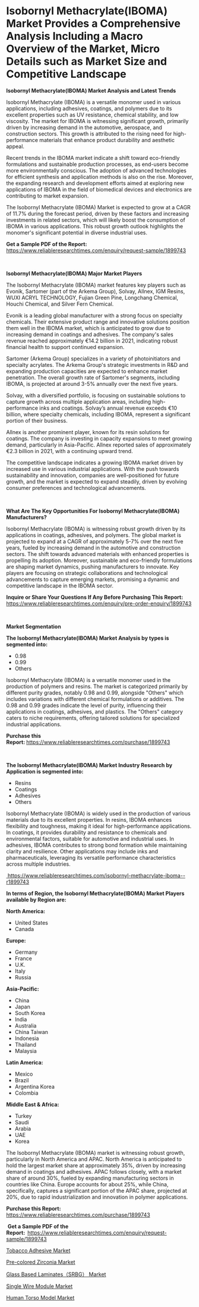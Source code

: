 <p><h1>Isobornyl Methacrylate(IBOMA) Market Provides a Comprehensive Analysis Including a Macro Overview of the Market, Micro Details such as Market Size and Competitive Landscape</h1></p><p><strong>Isobornyl Methacrylate(IBOMA) Market Analysis and Latest Trends</strong></p>
<p><p>Isobornyl Methacrylate (IBOMA) is a versatile monomer used in various applications, including adhesives, coatings, and polymers due to its excellent properties such as UV resistance, chemical stability, and low viscosity. The market for IBOMA is witnessing significant growth, primarily driven by increasing demand in the automotive, aerospace, and construction sectors. This growth is attributed to the rising need for high-performance materials that enhance product durability and aesthetic appeal.</p><p>Recent trends in the IBOMA market indicate a shift toward eco-friendly formulations and sustainable production processes, as end-users become more environmentally conscious. The adoption of advanced technologies for efficient synthesis and application methods is also on the rise. Moreover, the expanding research and development efforts aimed at exploring new applications of IBOMA in the field of biomedical devices and electronics are contributing to market expansion.</p><p>The Isobornyl Methacrylate (IBOMA) Market is expected to grow at a CAGR of 11.7% during the forecast period, driven by these factors and increasing investments in related sectors, which will likely boost the consumption of IBOMA in various applications. This robust growth outlook highlights the monomer's significant potential in diverse industrial uses.</p></p>
<p><strong>Get a Sample PDF of the Report:&nbsp;</strong> <a href="https://www.reliableresearchtimes.com/enquiry/request-sample/1899743?utm_campaign=2175&utm_medium=2&utm_source=Github&utm_content=ia&utm_term=04022025&utm_id=isobornyl-methacrylateiboma">https://www.reliableresearchtimes.com/enquiry/request-sample/1899743</a></p>
<p>&nbsp;</p>
<p><strong>Isobornyl Methacrylate(IBOMA) Major Market Players</strong></p>
<p><p>The Isobornyl Methacrylate (IBOMA) market features key players such as Evonik, Sartomer (part of the Arkema Group), Solvay, Allnex, IGM Resins, WUXI ACRYL TECHNOLOGY, Fujian Green Pine, Longchang Chemical, Houchi Chemical, and Silver Fern Chemical.</p><p>Evonik is a leading global manufacturer with a strong focus on specialty chemicals. Their extensive product range and innovative solutions position them well in the IBOMA market, which is anticipated to grow due to increasing demand in coatings and adhesives. The company's sales revenue reached approximately €14.2 billion in 2021, indicating robust financial health to support continued expansion.</p><p>Sartomer (Arkema Group) specializes in a variety of photoinitiators and specialty acrylates. The Arkema Group's strategic investments in R&D and expanding production capacities are expected to enhance market penetration. The overall growth rate of Sartomer's segments, including IBOMA, is projected at around 3-5% annually over the next five years.</p><p>Solvay, with a diversified portfolio, is focusing on sustainable solutions to capture growth across multiple application areas, including high-performance inks and coatings. Solvay’s annual revenue exceeds €10 billion, where specialty chemicals, including IBOMA, represent a significant portion of their business.</p><p>Allnex is another prominent player, known for its resin solutions for coatings. The company is investing in capacity expansions to meet growing demand, particularly in Asia-Pacific. Allnex reported sales of approximately €2.3 billion in 2021, with a continuing upward trend.</p><p>The competitive landscape indicates a growing IBOMA market driven by increased use in various industrial applications. With the push towards sustainability and innovation, companies are well-positioned for future growth, and the market is expected to expand steadily, driven by evolving consumer preferences and technological advancements.</p></p>
<p>&nbsp;</p>
<p><strong>What Are The Key Opportunities For Isobornyl Methacrylate(IBOMA) Manufacturers?</strong></p>
<p><p>Isobornyl Methacrylate (IBOMA) is witnessing robust growth driven by its applications in coatings, adhesives, and polymers. The global market is projected to expand at a CAGR of approximately 5-7% over the next five years, fueled by increasing demand in the automotive and construction sectors. The shift towards advanced materials with enhanced properties is propelling its adoption. Moreover, sustainable and eco-friendly formulations are shaping market dynamics, pushing manufacturers to innovate. Key players are focusing on strategic collaborations and technological advancements to capture emerging markets, promising a dynamic and competitive landscape in the IBOMA sector.</p></p>
<p><strong>Inquire or Share Your Questions If Any Before Purchasing This Report:</strong> <a href="https://www.reliableresearchtimes.com/enquiry/pre-order-enquiry/1899743?utm_campaign=2175&utm_medium=2&utm_source=Github&utm_content=ia&utm_term=04022025&utm_id=isobornyl-methacrylateiboma">https://www.reliableresearchtimes.com/enquiry/pre-order-enquiry/1899743</a></p>
<p>&nbsp;</p>
<p><strong>Market Segmentation</strong></p>
<p><strong>The Isobornyl Methacrylate(IBOMA) Market Analysis by types is segmented into:</strong></p>
<p><ul><li>0.98</li><li>0.99</li><li>Others</li></ul></p>
<p><p>Isobornyl Methacrylate (IBOMA) is a versatile monomer used in the production of polymers and resins. The market is categorized primarily by different purity grades, notably 0.98 and 0.99, alongside "Others" which includes variations with different chemical formulations or additives. The 0.98 and 0.99 grades indicate the level of purity, influencing their applications in coatings, adhesives, and plastics. The "Others" category caters to niche requirements, offering tailored solutions for specialized industrial applications.</p></p>
<p><strong>Purchase this Report:&nbsp;</strong><a href="https://www.reliableresearchtimes.com/purchase/1899743?utm_campaign=2175&utm_medium=2&utm_source=Github&utm_content=ia&utm_term=04022025&utm_id=isobornyl-methacrylateiboma">https://www.reliableresearchtimes.com/purchase/1899743</a></p>
<p>&nbsp;</p>
<p><strong>The Isobornyl Methacrylate(IBOMA) Market Industry Research by Application is segmented into:</strong></p>
<p><ul><li>Resins</li><li>Coatings</li><li>Adhesives</li><li>Others</li></ul></p>
<p><p>Isobornyl Methacrylate (IBOMA) is widely used in the production of various materials due to its excellent properties. In resins, IBOMA enhances flexibility and toughness, making it ideal for high-performance applications. In coatings, it provides durability and resistance to chemicals and environmental factors, suitable for automotive and industrial uses. In adhesives, IBOMA contributes to strong bond formation while maintaining clarity and resilience. Other applications may include inks and pharmaceuticals, leveraging its versatile performance characteristics across multiple industries.</p></p>
<p><a href="https://www.reliableresearchtimes.com/isobornyl-methacrylate-iboma--r1899743?utm_campaign=2175&utm_medium=2&utm_source=Github&utm_content=ia&utm_term=04022025&utm_id=isobornyl-methacrylateiboma">&nbsp;https://www.reliableresearchtimes.com/isobornyl-methacrylate-iboma--r1899743</a></p>
<p><strong>In terms of Region, the Isobornyl Methacrylate(IBOMA) Market Players available by Region are:</strong></p>
<p>
    <p> <strong> North America: </strong>
        <ul>
            <li>United States</li>
            <li>Canada</li>
        </ul>
        </p> 
    <p> <strong> Europe: </strong>
        <ul>
            <li>Germany</li>
            <li>France</li>
            <li>U.K.</li>
            <li>Italy</li>
            <li>Russia</li>
        </ul>
        </p> 
    <p> <strong> Asia-Pacific: </strong>
        <ul>
            <li>China</li>
            <li>Japan</li>
            <li>South Korea</li>
            <li>India</li>
            <li>Australia</li>
            <li>China Taiwan</li>
            <li>Indonesia</li>
            <li>Thailand</li>
            <li>Malaysia</li>
        </ul>
        </p> 
    <p> <strong> Latin America: </strong>
        <ul>
            <li>Mexico</li>
            <li>Brazil</li>
            <li>Argentina Korea</li>
            <li>Colombia</li>
        </ul>
        </p> 
    <p> <strong> Middle East & Africa: </strong>
        <ul>
            <li>Turkey</li>
            <li>Saudi</li>
            <li>Arabia</li>
            <li>UAE</li>
            <li>Korea</li>
        </ul>
    </p>
    </p>
<p><p>The Isobornyl Methacrylate (IBOMA) market is witnessing robust growth, particularly in North America and APAC. North America is anticipated to hold the largest market share at approximately 35%, driven by increasing demand in coatings and adhesives. APAC follows closely, with a market share of around 30%, fueled by expanding manufacturing sectors in countries like China. Europe accounts for about 25%, while China, specifically, captures a significant portion of the APAC share, projected at 20%, due to rapid industrialization and innovation in polymer applications.</p></p>
<p><strong>Purchase this Report: </strong><a href="https://www.reliableresearchtimes.com/purchase/1899743?utm_campaign=2175&utm_medium=2&utm_source=Github&utm_content=ia&utm_term=04022025&utm_id=isobornyl-methacrylateiboma">https://www.reliableresearchtimes.com/purchase/1899743</a></p>
<p>&nbsp;<strong>Get a Sample PDF of the Report:&nbsp;&nbsp;</strong><a href="https://www.reliableresearchtimes.com/enquiry/request-sample/1899743?utm_campaign=2175&utm_medium=2&utm_source=Github&utm_content=ia&utm_term=04022025&utm_id=isobornyl-methacrylateiboma">https://www.reliableresearchtimes.com/enquiry/request-sample/1899743</a></p>
<p><strong></strong></p>
<p><p><a href="https://www.linkedin.com/pulse/tobacco-adhesive-momentum-charting-56-cagr-path-2025-2032-ghlpf?utm_campaign=2175&utm_medium=2&utm_source=Github&utm_content=ia&utm_term=04022025&utm_id=isobornyl-methacrylateiboma">Tobacco Adhesive Market</a></p><p><a href="https://github.com/jerhoskinson197676/Market-Research-Report-List-1/blob/main/pre-colored-zirconia-market.md?utm_campaign=2175&utm_medium=2&utm_source=Github&utm_content=ia&utm_term=04022025&utm_id=isobornyl-methacrylateiboma">Pre-colored Zirconia Market</a></p><p><a href="https://www.linkedin.com/pulse/glass-based-laminatessrbg-market-size-revenue-analysis-i0cif?utm_campaign=2175&utm_medium=2&utm_source=Github&utm_content=ia&utm_term=04022025&utm_id=isobornyl-methacrylateiboma">Glass Based Laminates（SRBG） Market</a></p><p><a href="https://www.linkedin.com/pulse/single-wire-module-market-growth-challenges-projections-corff?utm_campaign=2175&utm_medium=2&utm_source=Github&utm_content=ia&utm_term=04022025&utm_id=isobornyl-methacrylateiboma">Single Wire Module Market</a></p><p><a href="https://www.linkedin.com/pulse/human-torso-model-industry-outlook-20252032-revenue-growth-6qc8c?utm_campaign=2175&utm_medium=2&utm_source=Github&utm_content=ia&utm_term=04022025&utm_id=isobornyl-methacrylateiboma">Human Torso Model Market</a></p></p>